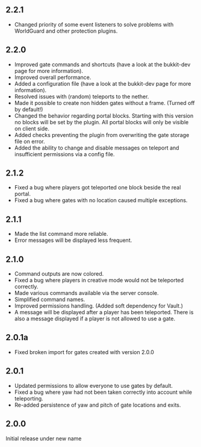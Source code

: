 ## 2.2.1 ##
* Changed priority of some event listeners to solve problems with WorldGuard and other protection plugins.

## 2.2.0 ##
* Improved gate commands and shortcuts (have a look at the bukkit-dev page for more information).
* Improved overall performance.
* Added a configuration file (have a look at the bukkit-dev page for more information).
* Resolved issues with (random) teleports to the nether.
* Made it possible to create non hidden gates without a frame. (Turned off by default!)
* Changed the behavior regarding portal blocks. Starting with this version no blocks will be set by the plugin. All portal blocks will only be visible on client side.
* Added checks preventing the plugin from overwriting the gate storage file on error.
* Added the ability to change and disable messages on teleport and insufficient permissions via a config file.

## 2.1.2 ##
* Fixed a bug where players got teleported one block beside the real portal.
* Fixed a bug where gates with no location caused multiple exceptions.

## 2.1.1 ##
* Made the list command more reliable.
* Error messages will be displayed less frequent.

## 2.1.0 ##
* Command outputs are now colored.
* Fixed a bug where players in creative mode would not be teleported correctly.
* Made various commands available via the server console.
* Simplified command names.
* Improved permissions handling. (Added soft dependency for Vault.)
* A message will be displayed after a player has been teleported. There is also a message displayed if a player is not allowed to use a gate.

## 2.0.1a
* Fixed broken import for gates created with version 2.0.0

## 2.0.1
* Updated permissions to allow everyone to use gates by default.
* Fixed a bug where yaw had not been taken correctly into account while teleporting.
* Re-added persistence of yaw and pitch of gate locations and exits.

## 2.0.0
Initial release under new name